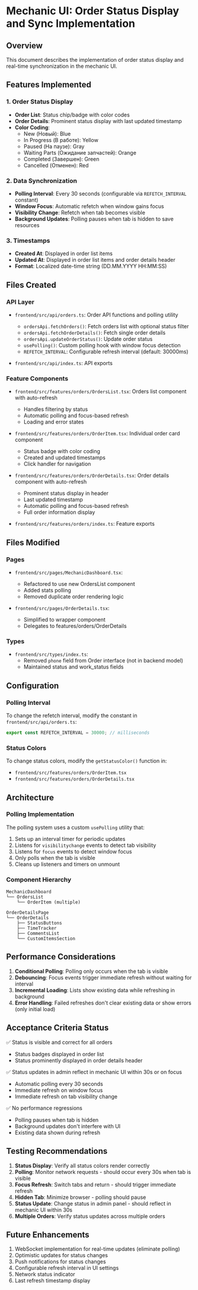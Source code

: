 # Mechanic UI: Order Status Display and Sync Implementation

## Overview
This document describes the implementation of order status display and real-time synchronization in the mechanic UI.

## Features Implemented

### 1. Order Status Display
- **Order List**: Status chip/badge with color codes
- **Order Details**: Prominent status display with last updated timestamp
- **Color Coding**:
  - New (Новый): Blue
  - In Progress (В работе): Yellow  
  - Paused (На паузе): Gray
  - Waiting Parts (Ожидание запчастей): Orange
  - Completed (Завершен): Green
  - Cancelled (Отменен): Red

### 2. Data Synchronization
- **Polling Interval**: Every 30 seconds (configurable via `REFETCH_INTERVAL` constant)
- **Window Focus**: Automatic refetch when window gains focus
- **Visibility Change**: Refetch when tab becomes visible
- **Background Updates**: Polling pauses when tab is hidden to save resources

### 3. Timestamps
- **Created At**: Displayed in order list items
- **Updated At**: Displayed in order list items and order details header
- **Format**: Localized date-time string (DD.MM.YYYY HH:MM:SS)

## Files Created

### API Layer
- `frontend/src/api/orders.ts`: Order API functions and polling utility
  - `ordersApi.fetchOrders()`: Fetch orders list with optional status filter
  - `ordersApi.fetchOrderDetails()`: Fetch single order details
  - `ordersApi.updateOrderStatus()`: Update order status
  - `usePolling()`: Custom polling hook with window focus detection
  - `REFETCH_INTERVAL`: Configurable refresh interval (default: 30000ms)

- `frontend/src/api/index.ts`: API exports

### Feature Components
- `frontend/src/features/orders/OrdersList.tsx`: Orders list component with auto-refresh
  - Handles filtering by status
  - Automatic polling and focus-based refresh
  - Loading and error states
  
- `frontend/src/features/orders/OrderItem.tsx`: Individual order card component
  - Status badge with color coding
  - Created and updated timestamps
  - Click handler for navigation
  
- `frontend/src/features/orders/OrderDetails.tsx`: Order details component with auto-refresh
  - Prominent status display in header
  - Last updated timestamp
  - Automatic polling and focus-based refresh
  - Full order information display

- `frontend/src/features/orders/index.ts`: Feature exports

## Files Modified

### Pages
- `frontend/src/pages/MechanicDashboard.tsx`: 
  - Refactored to use new OrdersList component
  - Added stats polling
  - Removed duplicate order rendering logic

- `frontend/src/pages/OrderDetails.tsx`:
  - Simplified to wrapper component
  - Delegates to features/orders/OrderDetails

### Types
- `frontend/src/types/index.ts`:
  - Removed `phone` field from Order interface (not in backend model)
  - Maintained status and work_status fields

## Configuration

### Polling Interval
To change the refetch interval, modify the constant in `frontend/src/api/orders.ts`:

```typescript
export const REFETCH_INTERVAL = 30000; // milliseconds
```

### Status Colors
To change status colors, modify the `getStatusColor()` function in:
- `frontend/src/features/orders/OrderItem.tsx`
- `frontend/src/features/orders/OrderDetails.tsx`

## Architecture

### Polling Implementation
The polling system uses a custom `usePolling` utility that:
1. Sets up an interval timer for periodic updates
2. Listens for `visibilitychange` events to detect tab visibility
3. Listens for `focus` events to detect window focus
4. Only polls when the tab is visible
5. Cleans up listeners and timers on unmount

### Component Hierarchy
```
MechanicDashboard
└── OrdersList
    └── OrderItem (multiple)

OrderDetailsPage
└── OrderDetails
    ├── StatusButtons
    ├── TimeTracker
    ├── CommentsList
    └── CustomItemsSection
```

## Performance Considerations

1. **Conditional Polling**: Polling only occurs when the tab is visible
2. **Debouncing**: Focus events trigger immediate refresh without waiting for interval
3. **Incremental Loading**: Lists show existing data while refreshing in background
4. **Error Handling**: Failed refreshes don't clear existing data or show errors (only initial load)

## Acceptance Criteria Status

✅ Status is visible and correct for all orders
- Status badges displayed in order list
- Status prominently displayed in order details header

✅ Status updates in admin reflect in mechanic UI within 30s or on focus
- Automatic polling every 30 seconds
- Immediate refresh on window focus
- Immediate refresh on tab visibility change

✅ No performance regressions
- Polling pauses when tab is hidden
- Background updates don't interfere with UI
- Existing data shown during refresh

## Testing Recommendations

1. **Status Display**: Verify all status colors render correctly
2. **Polling**: Monitor network requests - should occur every 30s when tab is visible
3. **Focus Refresh**: Switch tabs and return - should trigger immediate refresh
4. **Hidden Tab**: Minimize browser - polling should pause
5. **Status Update**: Change status in admin panel - should reflect in mechanic UI within 30s
6. **Multiple Orders**: Verify status updates across multiple orders

## Future Enhancements

1. WebSocket implementation for real-time updates (eliminate polling)
2. Optimistic updates for status changes
3. Push notifications for status changes
4. Configurable refresh interval in UI settings
5. Network status indicator
6. Last refresh timestamp display
